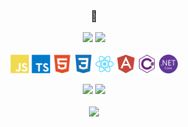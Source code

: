 
<div align="center">
  <h3>👋</h3>
</div>
<div align="center">
  <img height="150em" src="https://github-readme-stats.vercel.app/api/top-langs/?username=daniloikeda&layout=compact&langs_count=7&theme=aura"/>
  <img height="150em" src="https://github-readme-stats.vercel.app/api?username=daniloikeda&show_icons=true&theme=radical&show_icons=true&include_all_commits=true&count_private=true"/>
</div>
<br/>
<div align="center">
  <img align="center" alt="JavaScript" height="30" width="30" src="https://raw.githubusercontent.com/devicons/devicon/master/icons/javascript/javascript-plain.svg">
  <img align="center" alt="TypeScript" height="30" width="30" src="https://raw.githubusercontent.com/devicons/devicon/master/icons/typescript/typescript-plain.svg">
  <img align="center" alt="HTML" height="30" width="30" src="https://raw.githubusercontent.com/devicons/devicon/master/icons/html5/html5-plain.svg">
  <img align="center" alt="CSS" height="30" width="30" src="https://raw.githubusercontent.com/devicons/devicon/master/icons/css3/css3-plain.svg">
  <img align="center" alt="ReactJS" height="30" width="30" src="https://raw.githubusercontent.com/devicons/devicon/master/icons/react/react-original.svg">
  <img align="center" alt="Csharp" height="30" width="30" src="https://raw.githubusercontent.com/devicons/devicon/master/icons/angularjs/angularjs-plain.svg">
  <img align="center" alt="Csharp" height="30" width="30" src="https://raw.githubusercontent.com/devicons/devicon/master/icons/csharp/csharp-line.svg">
  <img align="center" alt="Csharp" height="30" width="30" src="https://raw.githubusercontent.com/devicons/devicon/master/icons/dotnetcore/dotnetcore-original.svg">
</div>
<br/>
<div align="center">
  <img height="90em" src="https://github-readme-stats.vercel.app/api/pin/?username=daniloikeda&repo=CreatingReactAppTutorial&theme=gruvbox_light"/>
  <img height="90em" src="https://github-readme-stats.vercel.app/api/pin/?username=daniloikeda&repo=pomorodo-method&theme=solarized-light"/>
</div>
<br/>
<div align="center">
   <a href="https://www.linkedin.com/in/danilo-carneiro-ikeda-310492100/" target="_blank"><img height="25em" src="https://cdn-icons-png.flaticon.com/512/174/174857.png" target="_blank"></a>
</div>
<!--
**daniloikeda/daniloikeda** is a ✨ _special_ ✨ repository because its `README.md` (this file) appears on your GitHub profile.

Here are some ideas to get you started:

- 🔭 I’m currently working on ...
- 🌱 I’m currently learning ...
- 👯 I’m looking to collaborate on ...
- 🤔 I’m looking for help with ...
- 💬 Ask me about ...
- 📫 How to reach me: ...
- 😄 Pronouns: ...
- ⚡ Fun fact: ...
-->
